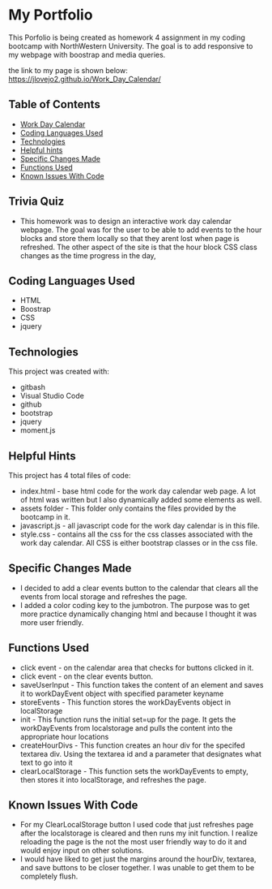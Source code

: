 # My Portfolio
This Porfolio is being created as homework 4 assignment in my coding bootcamp with NorthWestern University. The goal is to add responsive to my webpage with boostrap and media queries.

the link to my page is shown below:
https://jlovejo2.github.io/Work_Day_Calendar/

## Table of Contents
* [Work Day Calendar](#work-day-calendar)
* [Coding Languages Used](#coding-languages-used)
* [Technologies](#technologies)
* [Helpful hints](#helpful-hints)
* [Specific Changes Made](#specific-changes-made)
* [Functions Used](#functions-used)
* [Known Issues With Code](#known-issues-with-code)

## Trivia Quiz
* This homework was to design an interactive work day calendar webpage.  The goal was for the user to be able to add events to the hour blocks and store them locally so that they arent
lost when page is refreshed.  The other aspect of the site is that the hour block CSS class changes as the time progress in the day,

## Coding Languages Used
* HTML
* Boostrap
* CSS
* jquery

## Technologies
This project was created with:
* gitbash
* Visual Studio Code
* github
* bootstrap
* jquery
* moment.js

## Helpful Hints
This project has 4 total files of code:
* index.html - base html code for the work day calendar web page.  A lot of html was written but I also dynamically added some elements as well.
* assets folder - This folder only contains the files provided by the bootcamp in it.
* javascript.js - all javascript code for the work day calendar is in this file.
* style.css - contains all the css for the css classes associated with the work day calendar.  All CSS is either bootstrap classes or in the css file.

## Specific Changes Made
* I decided to add a clear events button to the calendar that clears all the events from local storage and refreshes the page.  
* I added a color coding key to the jumbotron.  The purpose was to get more practice dynamically changing html and because I thought it was more user friendly.  

## Functions Used
* click event - on the calendar area that checks for buttons clicked in it.
* click event - on the clear events button.
* saveUserInput - This function takes the content of an element and saves it to workDayEvent object with specified parameter keyname
* storeEvents - This function stores the workDayEvents object in localStorage
* init - This function runs the initial set=up for the page.  It gets the workDayEvents from localstorage and pulls the content into the appropriate hour locations
* createHourDivs - This function creates an hour div for the specifed textarea div.  Using the textarea id and a parameter that designates what text to go into it
* clearLocalStorage - This function sets the workDayEvents to empty, then stores it into localStorage, and refreshes the page.

## Known Issues With Code
* For my ClearLocalStorage button I used code that just refreshes page after the localstorage is cleared and then runs my init function.  I realize reloading the page 
is the not the most user friendly way to do it and would enjoy input on other solutions. 
* I would have liked to get just the margins around the hourDiv, textarea, and save buttons to be closer together.  I was unable to get them to be completely flush.